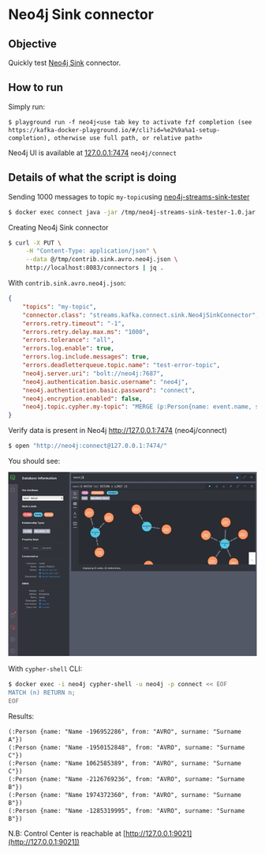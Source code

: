 # Neo4j Sink connector



## Objective

Quickly test [Neo4j Sink](https://neo4j.com/labs/kafka/4.0/kafka-connect/) connector.


## How to run

Simply run:

```
$ playground run -f neo4j<use tab key to activate fzf completion (see https://kafka-docker-playground.io/#/cli?id=%e2%9a%a1-setup-completion), otherwise use full path, or relative path>
```

Neo4j UI is available at [127.0.0.1:7474](http://127.0.0.1:7474) `neo4j/connect`

## Details of what the script is doing

Sending 1000 messages to topic `my-topic`using [neo4j-streams-sink-tester](https://github.com/conker84/neo4j-streams-sink-tester)

```bash
$ docker exec connect java -jar /tmp/neo4j-streams-sink-tester-1.0.jar -f AVRO -e 1000 -Dkafka.bootstrap.server=broker:9092 -Dkafka.schema.registry.url=http://schema-registry:8081
```

Creating Neo4j Sink connector

```bash
$ curl -X PUT \
     -H "Content-Type: application/json" \
     --data @/tmp/contrib.sink.avro.neo4j.json \
     http://localhost:8083/connectors | jq .
```

With `contrib.sink.avro.neo4j.json`:

```json
{
    "topics": "my-topic",
    "connector.class": "streams.kafka.connect.sink.Neo4jSinkConnector",
    "errors.retry.timeout": "-1",
    "errors.retry.delay.max.ms": "1000",
    "errors.tolerance": "all",
    "errors.log.enable": true,
    "errors.log.include.messages": true,
    "errors.deadletterqueue.topic.name": "test-error-topic",
    "neo4j.server.uri": "bolt://neo4j:7687",
    "neo4j.authentication.basic.username": "neo4j",
    "neo4j.authentication.basic.password": "connect",
    "neo4j.encryption.enabled": false,
    "neo4j.topic.cypher.my-topic": "MERGE (p:Person{name: event.name, surname: event.surname, from: 'AVRO'}) MERGE (f:Family{name: event.surname}) MERGE (p)-[:BELONGS_TO]->(f)"
}
```

Verify data is present in Neo4j http://127.0.0.1:7474 (neo4j/connect)

```bash
$ open "http://neo4j:connect@127.0.0.1:7474/"
```

You should see:

![Neo4j](Screenshot1.png)

With `cypher-shell` CLI:

```bash
$ docker exec -i neo4j cypher-shell -u neo4j -p connect << EOF
MATCH (n) RETURN n;
EOF
```

Results:

```
(:Person {name: "Name -196952286", from: "AVRO", surname: "Surname A"})
(:Person {name: "Name -1950152848", from: "AVRO", surname: "Surname C"})
(:Person {name: "Name 1062585389", from: "AVRO", surname: "Surname C"})
(:Person {name: "Name -2126769236", from: "AVRO", surname: "Surname B"})
(:Person {name: "Name 1974372360", from: "AVRO", surname: "Surname B"})
(:Person {name: "Name -1285319995", from: "AVRO", surname: "Surname B"})
```

N.B: Control Center is reachable at [http://127.0.0.1:9021](http://127.0.0.1:9021])
